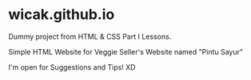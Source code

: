 # wicak.github.io

Dummy project from HTML & CSS Part I Lessons.

Simple HTML Website
for Veggie Seller's Website
named "Pintu Sayur"

I'm open for Suggestions and Tips! XD

